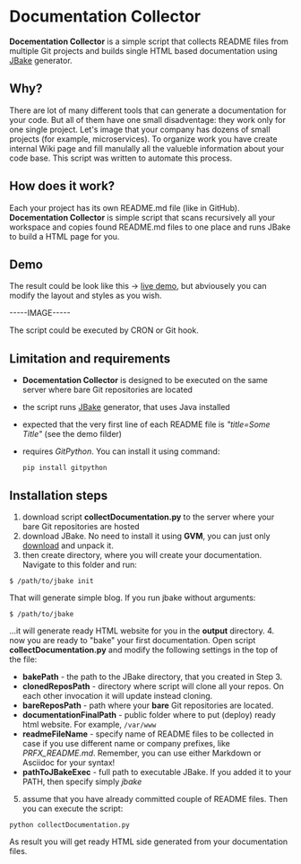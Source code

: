 # Documentation Collector

**Docementation Collector** is a simple script that collects README files from multiple Git projects and builds single HTML based documentation using [JBake](http://www.jbake.org) generator.

## Why?

There are lot of many different tools that can generate a documentation for your code. But all of them have one small disadventage: they work only for one single project. Let's image that your company has dozens of small projects (for example, microservices). To organize work you have create internal Wiki page and fill manulally all the valueble information about your code base. This script was written to automate this process.

## How does it work?

Each your project has its own README.md file (like in GitHub). **Docementation Collector** is simple script that scans recursively all your workspace and copies found README.md files to one place and runs JBake to build a HTML page for you.

## Demo
The result could be look like this -> [live demo](http://w32blaster.github.io/documentation-collector/), but abviousely you can modify the layout and styles as you wish.

-----IMAGE-----

The script could be executed by CRON or Git hook.

## Limitation and requirements

* **Docementation Collector** is designed to be executed on the same server where bare Git repositories are located
* the script runs [JBake](http://www.jbake.org) generator, that uses Java installed
* expected that the very first line of each README file is _"title=Some Title"_ (see the demo filder)
* requires *GitPython*. You can install it using command:

     ```
     pip install gitpython
     ```
     
## Installation steps

 1. download script **collectDocumentation.py** to the server where your bare Git repositories are hosted
 2. download JBake. No need to install it using **GVM**, you can just only [download](http://jbake.org/download.html) and unpack it.
 3. then create directory, where you will create your documentation. Navigate to this folder and run:
 
 ```
 $ /path/to/jbake init
 ```
 
 That will generate simple blog. If you run jbake without arguments:
 
 ```
 $ /path/to/jbake
 ```
 
 ...it will generate ready HTML website for you in the **output** directory.
 4. now you are ready to "bake" your first documentation. Open script **collectDocumentation.py** and modify the following settings in the top of the file:
  * **bakePath** - the path to the JBake directory, that you created in Step 3.
  * **clonedReposPath** - directory where script will clone all your repos. On each other invocation it will update instead cloning.
  * **bareReposPath** - path where your **bare** Git repositories are located.
  * **documentationFinalPath** - public folder where to put (deploy) ready html website. For example, `/var/www`
  * **readmeFileName** - specify name of README files to be collected in case if you use different name or company prefixes, like *PRFX_README.md*. Remember, you can use either Markdown or Asciidoc for your syntax!
  * **pathToJBakeExec** - full path to executable JBake. If you added it to your PATH, then specify simply *jbake*
 5. assume that you have already committed couple of README files. Then you can execute the script:
 
  ```
  python collectDocumentation.py
  ```
  
As result you will get ready HTML side generated from your documentation files. 


